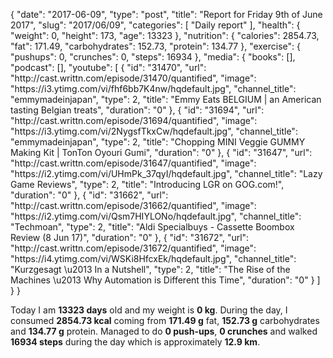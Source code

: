 {
    "date": "2017-06-09",
    "type": "post",
    "title": "Report for Friday 9th of June 2017",
    "slug": "2017\/06\/09",
    "categories": [
        "Daily report"
    ],
    "health": {
        "weight": 0,
        "height": 173,
        "age": 13323
    },
    "nutrition": {
        "calories": 2854.73,
        "fat": 171.49,
        "carbohydrates": 152.73,
        "protein": 134.77
    },
    "exercise": {
        "pushups": 0,
        "crunches": 0,
        "steps": 16934
    },
    "media": {
        "books": [],
        "podcast": [],
        "youtube": [
            {
                "id": "31470",
                "url": "http:\/\/cast.writtn.com\/episode\/31470\/quantified",
                "image": "https:\/\/i3.ytimg.com\/vi\/fhf6bb7K4nw\/hqdefault.jpg",
                "channel_title": "emmymadeinjapan",
                "type": 2,
                "title": "Emmy Eats BELGIUM | an American tasting Belgian treats",
                "duration": "0"
            },
            {
                "id": "31694",
                "url": "http:\/\/cast.writtn.com\/episode\/31694\/quantified",
                "image": "https:\/\/i3.ytimg.com\/vi\/2NygsfTkxCw\/hqdefault.jpg",
                "channel_title": "emmymadeinjapan",
                "type": 2,
                "title": "Chopping MINI Veggie GUMMY Making Kit | TonTon Oyouri Gumi",
                "duration": "0"
            },
            {
                "id": "31647",
                "url": "http:\/\/cast.writtn.com\/episode\/31647\/quantified",
                "image": "https:\/\/i2.ytimg.com\/vi\/UHmPk_37qyI\/hqdefault.jpg",
                "channel_title": "Lazy Game Reviews",
                "type": 2,
                "title": "Introducing LGR on GOG.com!",
                "duration": "0"
            },
            {
                "id": "31662",
                "url": "http:\/\/cast.writtn.com\/episode\/31662\/quantified",
                "image": "https:\/\/i2.ytimg.com\/vi\/Qsm7HIYLONo\/hqdefault.jpg",
                "channel_title": "Techmoan",
                "type": 2,
                "title": "Aldi Specialbuys - Cassette Boombox Review (8 Jun 17)",
                "duration": "0"
            },
            {
                "id": "31672",
                "url": "http:\/\/cast.writtn.com\/episode\/31672\/quantified",
                "image": "https:\/\/i4.ytimg.com\/vi\/WSKi8HfcxEk\/hqdefault.jpg",
                "channel_title": "Kurzgesagt \u2013 In a Nutshell",
                "type": 2,
                "title": "The Rise of the Machines \u2013 Why Automation is Different this Time",
                "duration": "0"
            }
        ]
    }
}

Today I am <strong>13323 days</strong> old and my weight is <strong>0 kg</strong>. During the day, I consumed <strong>2854.73 kcal</strong> coming from <strong>171.49 g</strong> fat, <strong>152.73 g</strong> carbohydrates and <strong>134.77 g</strong> protein. Managed to do <strong>0 push-ups</strong>, <strong>0 crunches</strong> and walked <strong>16934 steps</strong> during the day which is approximately <strong>12.9 km</strong>.